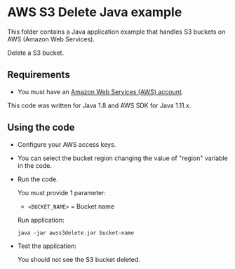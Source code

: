 # AWS S3 Delete Java example

This folder contains a Java application example that handles S3 buckets on AWS (Amazon Web Services).

Delete a S3 bucket.




## Requirements

* You must have an [Amazon Web Services (AWS) account](http://aws.amazon.com/).

This code was written for Java 1.8 and AWS SDK for Java 1.11.x.




## Using the code

* Configure your AWS access keys.

* You can select the bucket region changing the value of "region" variable in the code.

* Run the code.

  You must provide 1 parameter:
  
  * `<BUCKET_NAME>` = Bucket name

  Run application:
  
  ```
  java -jar awss3delete.jar bucket-name
  ```

* Test the application:

  You should not see the S3 bucket deleted.
